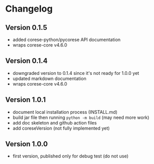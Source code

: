 # Changelog

## Version 0.1.5

- added corese-python/pycorese API documentation
- wraps corese-core v4.6.0

## Version 0.1.4

- downgraded version to 0.1.4 since it's not ready for 1.0.0 yet
- updated markdown documentation
- wraps corese-core v4.6.0

## Version 1.0.1

- document local installation process (INSTALL.md)
- build jar file then running `python -m build` (may need more work)
- add doc skeleton and github action files
- add coreseVersion (not fully implemented yet)

## Version 1.0.0

- first version, published only for debug test (do not use)
